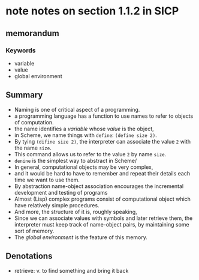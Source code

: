 # note notes on section 1.1.2 in SICP

## memorandum

### Keywords

* variable
* value
* global environment


## Summary

* Naming is one of critical aspect of a programming.
* a programming language has a function to use names to refer to objects of computation.
* the name identifies a *variable* whose *value* is the object,
* in Scheme, we name things with `define`: `(define size 2)`.
* By tying `(difine size 2)`, the interpreter can associate the value `2` with the name `size`.
* This command allows us to refer to the value `2` by name `size`.
* `denine` is the simplest way to abstract in Scheme/
* In general, computational objects may be very complex,
* and it would be hard to have to remember and repeat their details each time we want to use them.
* By abstraction name-object association encourages the incremental development and testing of programs
* Almost (Lisp) complex programs consist of computational object which have relatively simple procedures.
* And more, the structure of it is, roughly speaking, 
* Since we can associate values with symbols and later retrieve them, the interpreter must keep track of name-object pairs, by maintaining some sort of memory.
* The *global environment* is the feature of this memory.


## Denotations 

* retrieve: v. to find something and bring it back
